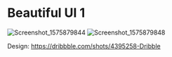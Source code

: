 # Beautiful UI 1

![Screenshot_1575879844](https://user-images.githubusercontent.com/22972057/70419492-20734d80-1a98-11ea-9fd9-2ed6b7d14eb5.png)
![Screenshot_1575879848](https://user-images.githubusercontent.com/22972057/70419500-223d1100-1a98-11ea-9b2f-35a955887169.png)

Design: https://dribbble.com/shots/4395258-Dribble 
